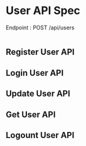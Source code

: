 # User API Spec

Endpoint : POST /api/users

```json

```

## Register User API
## Login User API
## Update User API
## Get User API
## Logount User API